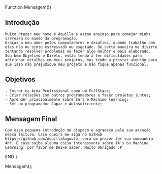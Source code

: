 Function Mensagem(){

## Introdução

    Muito Prazer meu nome é Áquilla e estou ansioso para começar minha carreira no mundo da programação.
    Graças a meu amor pelos computadores e desafios, quando trabalho com eles não me sinto estressado ou esgotado. De certa maneira me divirto tentando resolver problemas ou fazer algo melhor e mais elaborado.
    Sou bem Objetivo e Direto, então tendo a ter dificuldades para adicionar detalhes em meus projetos, mas tendo a prestar atenção para que isso não prejudique meu projeto e não fique apenas funcional.

## Objetivos

    - Entrar na Área Profissional como um FullStack;
    - Criar relações com outros programadores e fazer projetos juntos;
    - Aprender principalmente sobre IA's e Machine learning;
    - Ser um programador Capaz e Autosuficiente;

## Mensagem Final

    Com essa pequena introdução me dispeço e agradeço pela sua atenção nessa leitura. Caso queira me siga no GitHub https://github.com/AquillaAugusto, será um prazer ter sua companhia.
    Ah!! E caso saiba alguma coisa interessante sobre IA's ou Machine Learning, por favor me Deixe Saber. Muito Obrigado :P

END
}

Mensagem();